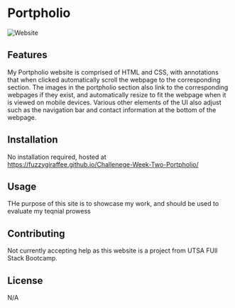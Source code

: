 # Portpholio

![Website](/assets/website-screenshot-main.png)

## Features

My Portpholio website is comprised of HTML and CSS, with annotations that when clicked automatically scroll the webpage to the corresponding section. The images in the portpholio section also link to the corresponding webpages if they exist, and automatically resize to fit the webpage when it is viewed on mobile devices. Various other elements of the UI also adjust such as the navigation bar and contact information at the bottom of the webpage.

## Installation


No installation required, hosted at https://fuzzygiraffee.github.io/Challenege-Week-Two-Portpholio/


## Usage

THe purpose of this site is to showcase my work, and should be used to evaluate my teqnial prowess

## Contributing

Not currently accepting help as this website is a project from UTSA FUll Stack Bootcamp.

## License


N/A